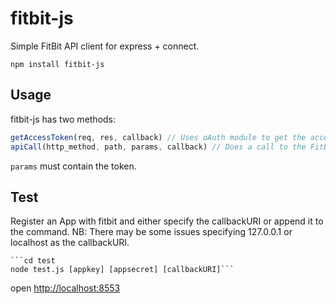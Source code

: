 # fitbit-js

Simple FitBit API client for express + connect.

    npm install fitbit-js

## Usage

fitbit-js has two methods:

```javascript
getAccessToken(req, res, callback) // Uses oAuth module to get the access_token
apiCall(http_method, path, params, callback) // Does a call to the FitBit API.
```

`params` must contain the token.

## Test

Register an App with fitbit and either specify the callbackURI or append it to the command. NB: There may be some issues specifying 127.0.0.1 or localhost as the callbackURI.

    ```cd test
    node test.js [appkey] [appsecret] [callbackURI]```

open [http://localhost:8553](http://localhost:8553)

